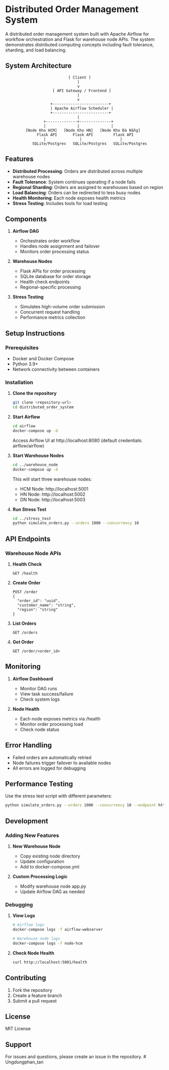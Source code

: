 # Distributed Order Management System

A distributed order management system built with Apache Airflow for workflow orchestration and Flask for warehouse node APIs. The system demonstrates distributed computing concepts including fault tolerance, sharding, and load balancing.

## System Architecture

```
                            [ Client ]
                                |
                                v
                     [ API Gateway / Frontend ]
                                |
                                v
                    +-------------------------+
                    | Apache Airflow Scheduler |
                    +-------------------------+
                                |
                 +--------------+--------------+
                 |              |              |
         [Node Kho HCM]   [Node Kho HN]   [Node Kho Đà Nẵng]
              Flask API       Flask API         Flask API
                 |               |                 |
            SQLite/Postgres   SQLite/Postgres   SQLite/Postgres
```

## Features

- **Distributed Processing**: Orders are distributed across multiple warehouse nodes
- **Fault Tolerance**: System continues operating if a node fails
- **Regional Sharding**: Orders are assigned to warehouses based on region
- **Load Balancing**: Orders can be redirected to less busy nodes
- **Health Monitoring**: Each node exposes health metrics
- **Stress Testing**: Includes tools for load testing

## Components

1. **Airflow DAG**
   - Orchestrates order workflow
   - Handles node assignment and failover
   - Monitors order processing status

2. **Warehouse Nodes**
   - Flask APIs for order processing
   - SQLite database for order storage
   - Health check endpoints
   - Regional-specific processing

3. **Stress Testing**
   - Simulates high-volume order submission
   - Concurrent request handling
   - Performance metrics collection

## Setup Instructions

### Prerequisites

- Docker and Docker Compose
- Python 3.9+
- Network connectivity between containers

### Installation

1. **Clone the repository**
   ```bash
   git clone <repository-url>
   cd distributed_order_system
   ```

2. **Start Airflow**
   ```bash
   cd airflow
   docker-compose up -d
   ```
   Access Airflow UI at http://localhost:8080 (default credentials: airflow/airflow)

3. **Start Warehouse Nodes**
   ```bash
   cd ../warehouse_node
   docker-compose up -d
   ```
   This will start three warehouse nodes:
   - HCM Node: http://localhost:5001
   - HN Node: http://localhost:5002
   - DN Node: http://localhost:5003

4. **Run Stress Test**
   ```bash
   cd ../stress_test
   python simulate_orders.py --orders 1000 --concurrency 10
   ```

## API Endpoints

### Warehouse Node APIs

1. **Health Check**
   ```
   GET /health
   ```

2. **Create Order**
   ```
   POST /order
   {
     "order_id": "uuid",
     "customer_name": "string",
     "region": "string"
   }
   ```

3. **List Orders**
   ```
   GET /orders
   ```

4. **Get Order**
   ```
   GET /order/<order_id>
   ```

## Monitoring

1. **Airflow Dashboard**
   - Monitor DAG runs
   - View task success/failure
   - Check system logs

2. **Node Health**
   - Each node exposes metrics via /health
   - Monitor order processing load
   - Check node status

## Error Handling

- Failed orders are automatically retried
- Node failures trigger failover to available nodes
- All errors are logged for debugging

## Performance Testing

Use the stress test script with different parameters:

```bash
python simulate_orders.py --orders 1000 --concurrency 10 --endpoint http://localhost:8080
```

## Development

### Adding New Features

1. **New Warehouse Node**
   - Copy existing node directory
   - Update configuration
   - Add to docker-compose.yml

2. **Custom Processing Logic**
   - Modify warehouse node app.py
   - Update Airflow DAG as needed

### Debugging

1. **View Logs**
   ```bash
   # Airflow logs
   docker-compose logs -f airflow-webserver

   # Warehouse node logs
   docker-compose logs -f node-hcm
   ```

2. **Check Node Health**
   ```bash
   curl http://localhost:5001/health
   ```

## Contributing

1. Fork the repository
2. Create a feature branch
3. Submit a pull request

## License

MIT License

## Support

For issues and questions, please create an issue in the repository.
#   U n g _ d u n g _ p h a n _ t a n  
 